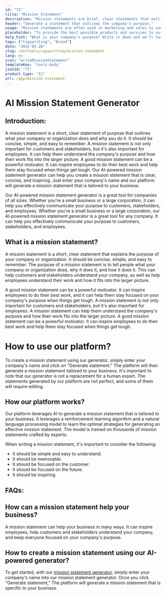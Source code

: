 ```yaml
---
id: "71"
title: "Mission Statement"
description: "Mission statements are brief, clear statements that outline a company's purpose, what it does, and why it exists. They are often used to communicate a company's values and goals, and they can be used as a way to differentiate one company from another."
header: "Generate a statement that outlines the company's purpose."
usage: "Mission statements are often used in marketing and sales to communicate what a company does and why it is different. The following generator can help you design and brainstrom a stylistic mission statement that is closely aligned with your brand."
placeholder: "To provide the best possible products and services to our customers."
help_hint: "What is your company's purpose? Write it down and we'll turn it into a Mission Statement."
tags: ["Copywriting", "Brand"]
date: "2022-03-28"
slug: /en/tools/copywriting/mission-statement
lang: en
icon: "writeMissionStatement"
templateKey: 'tools-body'
jsonId: "71"
product_type: "11"
url: /app/mission-statement
---
```


# AI Mission Statement Generator

## Introduction:

A mission statement is a short, clear statement of purpose that outlines what your company or organization does and why you do it. It should be concise, simple, and easy to remember. A mission statement is not only important for customers and stakeholders, but it's also important for employees. It can help them understand the company's purpose and how their work fits into the larger picture. A good mission statement can be a powerful motivator. It can inspire employees to do their best work and help them stay focused when things get tough.
Our AI-powered mission statement generator can help you create a mission statement that is clear, concise, and inspiring. Just enter your company's name and our platform will generate a mission statement that is tailored to your business.

Our AI-powered mission statement generator is a great tool for companies of all sizes. Whether you're a small business or a large corporation, it can help you effectively communicate your purpose to customers, stakeholders, and employees.
Whether you're a small business or a large corporation, our AI-powered mission statement generator is a great tool for any company. It can help you effectively communicate your purpose to customers, stakeholders, and employees.

## What is a mission statement?

A mission statement is a short, clear statement that explains the purpose of your company or organization. It should be concise, simple, and easy to remember.
The purpose of a mission statement is to tell people what your company or organization does, why it does it, and how it does it. This can help customers and stakeholders understand your company, as well as help employees understand their work and how it fits into the larger picture.

A good mission statement can be a powerful motivator. It can inspire employees to do their best work, and it can help them stay focused on your company's purpose when things get tough. A mission statement is not only important for customers and stakeholders, but it's also important for employees. A mission statement can help them understand the company's purpose and how their work fits into the larger picture. A good mission statement can be a powerful motivator. It can inspire employees to do their best work and help them stay focused when things get tough.

# How to use our platform?

To create a mission statement using our generator, simply enter your company's name and click on "Generate statement." The platform will then generate a mission statement tailored to your business.
It's important to note that our generator is not a replacement for a human expert. The statements generated by our platform are not perfect, and some of them will require editing.

## How our platform works?

Our platform leverages AI to generate a mission statement that is tailored to your business. It leverages a reinforcement learning algorithm and a natural language processing model to learn the optimal strategies for generating an effective mission statement. The model is trained on thousands of mission statements crafted by experts.

When writing a mission statement, it's important to consider the following:

- It should be simple and easy to understand.
- It should be memorable.
- It should be focused on the customer.
- It should be focused on the future.
- It should be inspiring.

## FAQs:

## How can a mission statement help your business?

A mission statement can help your business in many ways. It can inspire employees, help customers and stakeholders understand your company, and keep everyone focused on your company's purpose.

## How to create a mission statement using our AI-powered generator?

To get started, with our [mission statement generator](/app/mission-statement), simply enter your company's name into our mission statement generator. Once you click "Generate statement," The platform will generate a mission statement that is specific to your business.
